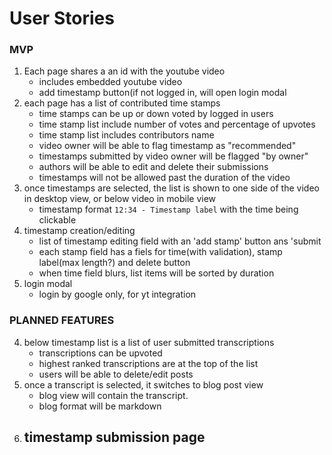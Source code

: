 # User Stories

### MVP

1. Each page shares a an id with the youtube video
    - includes embedded youtube video 
    - add timestamp button(if not logged in, will open login modal
2. each page has a list of contributed time stamps
    - time stamps can be up or down voted by logged in users
    - time stamp list include number of votes and percentage of upvotes
    - time stamp list includes contributors name
    - video owner will be able to flag timestamp as "recommended"
    - timestamps submitted by video owner will be flagged "by owner"
    - authors will be able to edit and delete their submissions
    - timestamps will not be allowed past the duration of the video
3. once timestamps are selected, the list is shown to one side of the video in desktop view, or below video in mobile view
    - timestamp format ` 12:34 - Timestamp label ` with the time being clickable
4. timestamp creation/editing
    - list of timestamp editing field with an 'add stamp' button ans 'submit
    - each stamp field has a fiels for time(with validation), stamp label(max length?) and delete button
    - when time field blurs, list items will be sorted by duration
5. login modal
    - login by google only, for yt integration
### PLANNED FEATURES


4. below timestamp list is a list of user submitted transcriptions
    - transcriptions can be upvoted
    - highest ranked transcriptions are at the top of the list
    - users will be able to delete/edit posts
5.  once a transcript is selected, it switches to blog post view
    - blog view will contain the transcript.
    - blog format will be markdown
6. timestamp submission page
    - 

    
